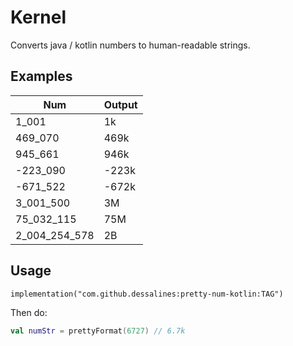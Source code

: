 # Kernel

Converts java / kotlin numbers to human-readable strings.

## Examples

| Num           | Output |
| ------------- | ------ |
| 1_001         | 1k     |
| 469_070       | 469k   |
| 945_661       | 946k   |
| -223_090      | -223k  |
| -671_522      | -672k  |
| 3_001_500     | 3M     |
| 75_032_115    | 75M    |
| 2_004_254_578 | 2B     |

## Usage
`implementation("com.github.dessalines:pretty-num-kotlin:TAG")`

Then do:

```kotlin
val numStr = prettyFormat(6727) // 6.7k

```
